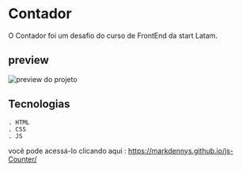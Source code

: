 # Contador 

O Contador foi um desafio do curso de FrontEnd da start Latam.

## preview

![preview do projeto ](https://i.imgur.com/HECMRs3.png)


## Tecnologias

```
. HTML 
. CSS
. JS

```
você pode acessá-lo clicando aqui : https://markdennys.github.io/js-Counter/

